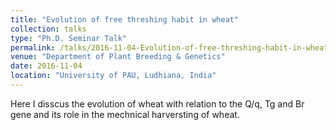 ```yaml
---
title: "Evolution of free threshing habit in wheat"
collection: talks
type: "Ph.D. Seminar Talk"
permalink: /talks/2016-11-04-Evolution-of-free-threshing-habit-in-wheat
venue: "Department of Plant Breeding & Genetics"
date: 2016-11-04
location: "University of PAU, Ludhiana, India"
---
```


Here I disscus the evolution of wheat with relation to the Q/q, Tg and Br gene and its role in the mechnical harversting of wheat.
